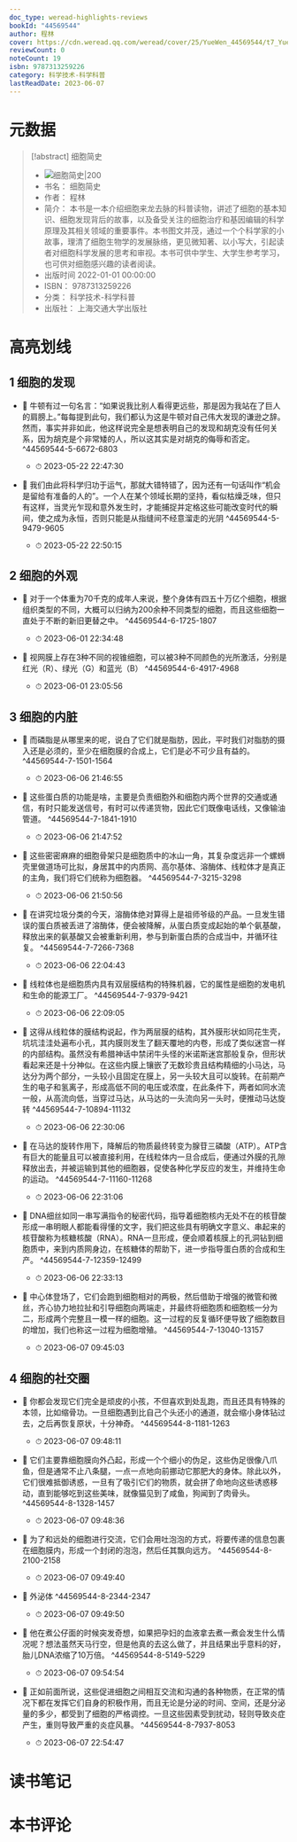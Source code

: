 ```yaml
---
doc_type: weread-highlights-reviews
bookId: "44569544"
author: 程林
cover: https://cdn.weread.qq.com/weread/cover/25/YueWen_44569544/t7_YueWen_44569544.jpg
reviewCount: 0
noteCount: 19
isbn: 9787313259226
category: 科学技术-科学科普
lastReadDate: 2023-06-07
---
```

# 元数据
> [!abstract] 细胞简史
> - ![ 细胞简史|200](https://cdn.weread.qq.com/weread/cover/25/YueWen_44569544/t7_YueWen_44569544.jpg)
> - 书名： 细胞简史
> - 作者： 程林
> - 简介： 本书是一本介绍细胞来龙去脉的科普读物，讲述了细胞的基本知识、细胞发现背后的故事，以及备受关注的细胞治疗和基因编辑的科学原理及其相关领域的重要事件。本书图文并茂，通过一个个科学家的小故事，理清了细胞生物学的发展脉络，更见微知著、以小写大，引起读者对细胞科学发展的思考和审视。本书可供中学生、大学生参考学习，也可供对细胞感兴趣的读者阅读。
> - 出版时间 2022-01-01 00:00:00
> - ISBN： 9787313259226
> - 分类： 科学技术-科学科普
> - 出版社： 上海交通大学出版社

# 高亮划线

## 1 细胞的发现


- 📌 牛顿有过一句名言：“如果说我比别人看得更远些，那是因为我站在了巨人的肩膀上。”每每提到此句，我们都认为这是牛顿对自己伟大发现的谦逊之辞。然而，事实并非如此，他这样说完全是想表明自己的发现和胡克没有任何关系，因为胡克是个非常矮的人，所以这其实是对胡克的侮辱和否定。 ^44569544-5-6672-6803
    - ⏱ 2023-05-22 22:47:30 

- 📌 我们由此将科学归功于运气，那就大错特错了，因为还有一句话叫作“机会是留给有准备的人的”。一个人在某个领域长期的坚持，看似枯燥乏味，但只有这样，当灵光乍现和意外发生时，才能捕捉并定格这些可能改变时代的瞬间，使之成为永恒，否则只能是从指缝间不经意溜走的光阴 ^44569544-5-9479-9605
    - ⏱ 2023-05-22 22:50:15 
## 2 细胞的外观


- 📌 对于一个体重为70千克的成年人来说，整个身体有四五十万亿个细胞，根据组织类型的不同，大概可以归纳为200余种不同类型的细胞，而且这些细胞一直处于不断的新旧更替之中。 ^44569544-6-1725-1807
    - ⏱ 2023-06-01 22:34:48 

- 📌 视网膜上存在3种不同的视锥细胞，可以被3种不同颜色的光所激活，分别是红光（R）、绿光（G）和蓝光（B） ^44569544-6-4917-4968
    - ⏱ 2023-06-01 23:05:56 
## 3 细胞的内脏


- 📌 而磷脂是从哪里来的呢，说白了它们就是脂肪，因此，平时我们对脂肪的摄入还是必须的，至少在细胞膜的合成上，它们是必不可少且有益的。 ^44569544-7-1501-1564
    - ⏱ 2023-06-06 21:46:55 

- 📌 这些蛋白质的功能是啥，主要是负责细胞外和细胞内两个世界的交通或通信，有时只能发送信号，有时可以传递货物，因此它们既像电话线，又像输油管道。 ^44569544-7-1841-1910
    - ⏱ 2023-06-06 21:47:52 

- 📌 这些密密麻麻的细胞骨架只是细胞质中的冰山一角，其复杂度远非一个螺蛳壳里做道场可比拟，身居其中的内质网、高尔基体、溶酶体、线粒体才是真正的主角，我们将它们统称为细胞器。 ^44569544-7-3215-3298
    - ⏱ 2023-06-06 21:50:56 

- 📌 在讲究垃圾分类的今天，溶酶体绝对算得上是祖师爷级的产品。一旦发生错误的蛋白质被丢进了溶酶体，便会被降解，从蛋白质变成起始的单个氨基酸，释放出来的氨基酸又会被重新利用，参与到新蛋白质的合成当中，并循环往复。 ^44569544-7-7266-7368
    - ⏱ 2023-06-06 22:04:43 

- 📌 线粒体也是细胞质内具有双层膜结构的特殊机器，它的属性是细胞的发电机和生命的能源工厂。 ^44569544-7-9379-9421
    - ⏱ 2023-06-06 22:09:05 

- 📌 这得从线粒体的膜结构说起，作为两层膜的结构，其外膜形状如同花生壳，坑坑洼洼处遍布小孔，其内膜则发生了翻天覆地的内卷，形成了类似迷宫一样的内部结构。虽然没有希腊神话中禁闭牛头怪的米诺斯迷宫那般复杂，但形状看起来还是十分神似。在这些内膜上镶嵌了无数珍贵且结构精细的小马达，马达分为两个部分，一头较小且固定在膜上，另一头较大且可以旋转。在前期产生的电子和氢离子，形成高低不同的电压或浓度，在此条件下，两者如同水流一般，从高流向低，当穿过马达，从马达的一头流向另一头时，便推动马达旋转 ^44569544-7-10894-11132
    - ⏱ 2023-06-06 22:30:06 

- 📌 在马达的旋转作用下，降解后的物质最终转变为腺苷三磷酸（ATP）。ATP含有巨大的能量且可以被直接利用，在线粒体内一旦合成后，便通过外膜的孔隙释放出去，并被运输到其他的细胞器，促使各种化学反应的发生，并维持生命的运动。 ^44569544-7-11160-11268
    - ⏱ 2023-06-06 22:31:06 

- 📌 DNA细丝如同一串写满指令的秘密代码，指导着细胞核内无处不在的核苷酸形成一串明眼人都能看得懂的文字，我们把这些具有明确文字意义、串起来的核苷酸称为核糖核酸（RNA）。RNA一旦形成，便会顺着核膜上的孔洞钻到细胞质中，来到内质网身边，在核糖体的帮助下，进一步指导蛋白质的合成和生产。 ^44569544-7-12359-12499
    - ⏱ 2023-06-06 22:33:13 

- 📌 中心体登场了，它们会跑到细胞相对的两极，然后借助于增强的微管和微丝，齐心协力地拉扯和引导细胞向两端走，并最终将细胞质和细胞核一分为二，形成两个完整且一模一样的细胞。这一过程的反复循环便导致了细胞数目的增加，我们也称这一过程为细胞增殖。 ^44569544-7-13040-13157
    - ⏱ 2023-06-07 09:45:03 
## 4 细胞的社交圈


- 📌 你都会发现它们完全是顽皮的小孩，不但喜欢到处乱跑，而且还具有特殊的本领，比如缩骨功。一旦细胞遇到比自己个头还小的通道，就会缩小身体钻过去，之后再恢复原状，十分神奇。 ^44569544-8-1181-1263
    - ⏱ 2023-06-07 09:48:11 

- 📌 它们主要靠细胞膜向外凸起，形成一个个细小的伪足，这些伪足很像八爪鱼，但是通常不止八条腿，一点一点地向前挪动它那肥大的身体。除此以外，它们很难抵御诱惑，一旦有了吸引它们的物质，就会拼了命地向这些诱惑移动，直到能够吃到这些美味，就像猫见到了咸鱼，狗闻到了肉骨头。 ^44569544-8-1328-1457
    - ⏱ 2023-06-07 09:48:36 

- 📌 为了和远处的细胞进行交流，它们会用吐泡泡的方式，将要传递的信息包裹在细胞膜内，形成一个封闭的泡泡，然后任其飘向远方。 ^44569544-8-2100-2158
    - ⏱ 2023-06-07 09:49:40 

- 📌 外泌体 ^44569544-8-2344-2347
    - ⏱ 2023-06-07 09:49:50 

- 📌 他在煮公仔面的时候突发奇想，如果把孕妇的血液拿去煮一煮会发生什么情况呢？想法虽然天马行空，但是他真的去这么做了，并且结果出乎意料的好，胎儿DNA浓缩了10万倍。 ^44569544-8-5149-5229
    - ⏱ 2023-06-07 09:54:54 

- 📌 正如前面所说，这些促进细胞之间相互交流和沟通的各种物质，在正常的情况下都在发挥它们自身的积极作用，而且无论是分泌的时间、空间，还是分泌量的多少，都受到了细胞的严格调控。一旦这些因素受到扰动，轻则导致炎症产生，重则导致严重的炎症风暴。 ^44569544-8-7937-8053
    - ⏱ 2023-06-07 22:54:47 
# 读书笔记

# 本书评论
